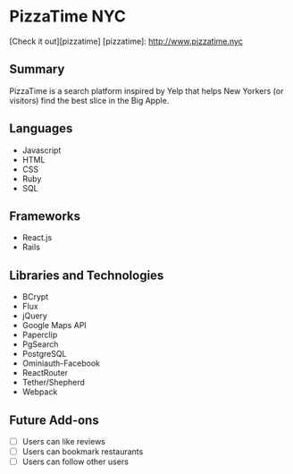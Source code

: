 PizzaTime NYC
=============

[Check it out][pizzatime]
[pizzatime]: http://www.pizzatime.nyc

Summary
-------

PizzaTime is a search platform inspired by Yelp that helps New Yorkers
(or visitors) find the best slice in the Big Apple.

Languages
---------

* Javascript
* HTML
* CSS
* Ruby
* SQL

Frameworks
----------

* React.js
* Rails

Libraries and Technologies
--------------------------

* BCrypt
* Flux
* jQuery
* Google Maps API
* Paperclip
* PgSearch
* PostgreSQL
* Ominiauth-Facebook
* ReactRouter
* Tether/Shepherd 
* Webpack

Future Add-ons
--------------
- [ ] Users can like reviews
- [ ] Users can bookmark restaurants
- [ ] Users can follow other users
